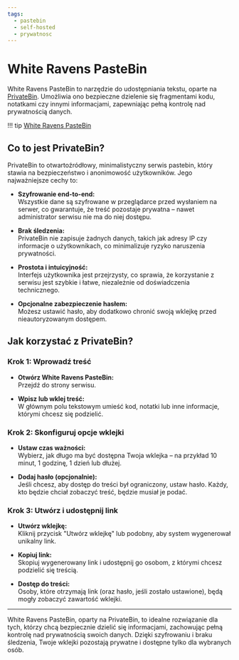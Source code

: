 ```yaml
---
tags:
  - pastebin
  - self-hosted
  - prywatnosc
---
```


# White Ravens PasteBin

White Ravens PasteBin to narzędzie do udostępniania tekstu, oparte na [PrivateBin](https://privatebin.info/). Umożliwia ono bezpieczne dzielenie się fragmentami kodu, notatkami czy innymi informacjami, zapewniając pełną kontrolę nad prywatnością danych.

!!! tip
    [White Ravens PasteBin](https://pastebin.wrservices.link/)

## Co to jest PrivateBin?

PrivateBin to otwartoźródłowy, minimalistyczny serwis pastebin, który stawia na bezpieczeństwo i anonimowość użytkowników. Jego najważniejsze cechy to:

- **Szyfrowanie end-to-end:**  
  Wszystkie dane są szyfrowane w przeglądarce przed wysłaniem na serwer, co gwarantuje, że treść pozostaje prywatna – nawet administrator serwisu nie ma do niej dostępu.
  
- **Brak śledzenia:**  
  PrivateBin nie zapisuje żadnych danych, takich jak adresy IP czy informacje o użytkownikach, co minimalizuje ryzyko naruszenia prywatności.
  
- **Prostota i intuicyjność:**  
  Interfejs użytkownika jest przejrzysty, co sprawia, że korzystanie z serwisu jest szybkie i łatwe, niezależnie od doświadczenia technicznego.
  
- **Opcjonalne zabezpieczenie hasłem:**  
  Możesz ustawić hasło, aby dodatkowo chronić swoją wklejkę przed nieautoryzowanym dostępem.

## Jak korzystać z PrivateBin?

### Krok 1: Wprowadź treść

- **Otwórz White Ravens PasteBin:**  
  Przejdź do strony serwisu.
  
- **Wpisz lub wklej treść:**  
  W głównym polu tekstowym umieść kod, notatki lub inne informacje, którymi chcesz się podzielić.

### Krok 2: Skonfiguruj opcje wklejki

- **Ustaw czas ważności:**  
  Wybierz, jak długo ma być dostępna Twoja wklejka – na przykład 10 minut, 1 godzinę, 1 dzień lub dłużej.
  
- **Dodaj hasło (opcjonalnie):**  
  Jeśli chcesz, aby dostęp do treści był ograniczony, ustaw hasło. Każdy, kto będzie chciał zobaczyć treść, będzie musiał je podać.

### Krok 3: Utwórz i udostępnij link

- **Utwórz wklejkę:**  
  Kliknij przycisk "Utwórz wklejkę" lub podobny, aby system wygenerował unikalny link.
  
- **Kopiuj link:**  
  Skopiuj wygenerowany link i udostępnij go osobom, z którymi chcesz podzielić się treścią.
  
- **Dostęp do treści:**  
  Osoby, które otrzymają link (oraz hasło, jeśli zostało ustawione), będą mogły zobaczyć zawartość wklejki.

---

White Ravens PasteBin, oparty na PrivateBin, to idealne rozwiązanie dla tych, którzy chcą bezpiecznie dzielić się informacjami, zachowując pełną kontrolę nad prywatnością swoich danych. Dzięki szyfrowaniu i braku śledzenia, Twoje wklejki pozostają prywatne i dostępne tylko dla wybranych osób.
